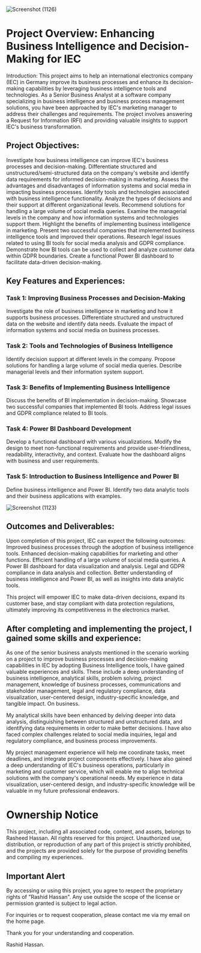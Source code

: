 ![Screenshot (1126)](https://github.com/RashidHasan/Research-Implementing-Network/assets/136935583/7ed8a2a4-cc96-4f2e-acd4-6d6ea46c8958)


# Project Overview: Enhancing Business Intelligence and Decision-Making for IEC

Introduction:
This project aims to help an international electronics company (IEC) in Germany improve its business processes and enhance its decision-making capabilities by leveraging business intelligence tools and technologies. As a Senior Business Analyst at a software company specializing in business intelligence and business process management solutions, you have been approached by IEC's marketing manager to address their challenges and requirements. The project involves answering a Request for Information (RFI) and providing valuable insights to support IEC's business transformation.

## Project Objectives:
Investigate how business intelligence can improve IEC's business processes and decision-making.
Differentiate structured and unstructured/semi-structured data on the company's website and identify data requirements for informed decision-making in marketing.
Assess the advantages and disadvantages of information systems and social media in impacting business processes.
Identify tools and technologies associated with business intelligence functionality.
Analyze the types of decisions and their support at different organizational levels.
Recommend solutions for handling a large volume of social media queries.
Examine the managerial levels in the company and how information systems and technologies support them.
Highlight the benefits of implementing business intelligence in marketing.
Present two successful companies that implemented business intelligence tools and improved their operations.
Research legal issues related to using BI tools for social media analysis and GDPR compliance.
Demonstrate how BI tools can be used to collect and analyze customer data within GDPR boundaries.
Create a functional Power BI dashboard to facilitate data-driven decision-making.

## Key Features and Experiences:

### Task 1: Improving Business Processes and Decision-Making
Investigate the role of business intelligence in marketing and how it supports business processes.
Differentiate structured and unstructured data on the website and identify data needs.
Evaluate the impact of information systems and social media on business processes.

### Task 2: Tools and Technologies of Business Intelligence

Identify decision support at different levels in the company.
Propose solutions for handling a large volume of social media queries.
Describe managerial levels and their information system support.

### Task 3: Benefits of Implementing Business Intelligence
Discuss the benefits of BI implementation in decision-making.
Showcase two successful companies that implemented BI tools.
Address legal issues and GDPR compliance related to BI tools.

### Task 4: Power BI Dashboard Development
Develop a functional dashboard with various visualizations.
Modify the design to meet non-functional requirements and provide user-friendliness, readability, interactivity, and context.
Evaluate how the dashboard aligns with business and user requirements.

### Task 5: Introduction to Business Intelligence and Power BI
Define business intelligence and Power BI.
Identify two data analytic tools and their business applications with examples.

![Screenshot (1123)](https://github.com/RashidHasan/BI-For-Business-Improvement-And-Decision-Support-Project/assets/136935583/380f21b8-20d9-4d39-be8f-fea8e91a86c7)


## Outcomes and Deliverables:
Upon completion of this project, IEC can expect the following outcomes:
Improved business processes through the adoption of business intelligence tools.
Enhanced decision-making capabilities for marketing and other functions.
Efficient handling of a large volume of social media queries.
A Power BI dashboard for data visualization and analysis.
Legal and GDPR compliance in data analysis and collection.
Better understanding of business intelligence and Power BI, as well as insights into data analytic tools.

This project will empower IEC to make data-driven decisions, expand its customer base, and stay compliant with data protection regulations, ultimately improving its competitiveness in the electronics market.

## After completing and implementing the project, I gained some skills and experience:
As one of the senior business analysts mentioned  in the scenario working on a project to improve business processes and decision-making capabilities in IEC by adopting Business Intelligence tools, I have gained valuable experiences and skills. These include a deep understanding of business intelligence, analytical skills, problem solving, project management, knowledge of business processes, communications and stakeholder management, legal and regulatory compliance, data visualization, user-centered design, industry-specific knowledge, and tangible impact. On business.

My analytical skills have been enhanced by delving deeper into data analysis, distinguishing between structured and unstructured data, and identifying data requirements in order to make better decisions. I have also faced complex challenges related to social media inquiries, legal and regulatory compliance, and business process improvements.

My project management experience will help me coordinate tasks, meet deadlines, and integrate project components effectively. I have also gained a deep understanding of IEC's business operations, particularly in marketing and customer service, which will enable me to align technical solutions with the company's operational needs. My experience in data visualization, user-centered design, and industry-specific knowledge will be valuable in my future professional endeavors.

# Ownership Notice

This project, including all associated code, content, and assets, belongs to Rasheed Hassan. All rights reserved for this project. Unauthorized use, distribution, or reproduction of any part of this project is strictly prohibited, and the projects are provided solely for the purpose of providing benefits and compiling my experiences.

## Important Alert
By accessing or using this project, you agree to respect the proprietary rights of "Rashid Hassan". Any use outside the scope of the license or permission granted is subject to legal action.

For inquiries or to request cooperation, please contact me via my email on the home page.

Thank you for your understanding and cooperation.

Rashid Hassan.

